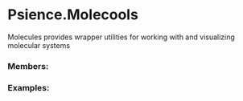 # <a id="Psience.Molecools">Psience.Molecools</a>
    
Molecules provides wrapper utilities for working with and visualizing molecular systems

### Members:



### Examples:

